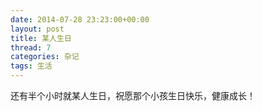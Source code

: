 ```yaml
---
date: 2014-07-28 23:23:00+00:00
layout: post
title: 某人生日
thread: 7
categories: 杂记
tags: 生活
---
```


还有半个小时就某人生日，祝愿那个小孩生日快乐，健康成长！
	



